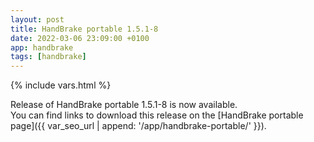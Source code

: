 ```yaml
---
layout: post
title: HandBrake portable 1.5.1-8
date: 2022-03-06 23:09:00 +0100
app: handbrake
tags: [handbrake]
---
```

{% include vars.html %}

Release of HandBrake portable 1.5.1-8 is now available.<br />
You can find links to download this release on the [HandBrake portable page]({{ var_seo_url | append: '/app/handbrake-portable/' }}).
